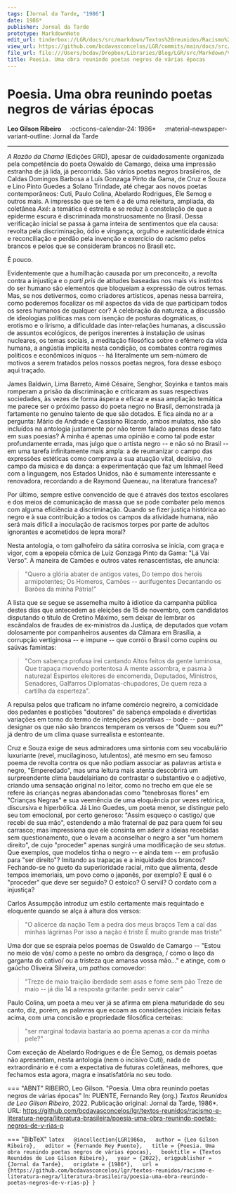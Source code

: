 ```yaml
---
tags: [Jornal da Tarde, "1986"]
date: 1986*
publisher: Jornal da Tarde
prototype: MarkdownNote
edit_url: tinderbox://LGR/docs/src/markdown/Textos%20reunidos/Racismo%20e%20literatura%20negra/Literatura%20Brasileira?view=outline+select=1658628328
view_url: https://github.com/bcdavasconcelos/LGR/commits/main/docs/src/markdown/textos-reunidos/racismo-e-literatura-negra/literatura-brasileira/poesia-uma-obra-reunindo-poetas-negros-de-v-rias-p.md
file_url: file:///Users/bcdav/Dropbox/Libraries/Blog/LGR/src/Markdown/Vol%201/Literatura%20Brasileira/Poesia.%20Uma%20obra%20reunindo%20poetas%20negros%20de%20va%CC%81rias%20e%CC%81pocas.md
title: Poesia. Uma obra reunindo poetas negros de várias épocas
---
```


# Poesia. Uma obra reunindo poetas negros de várias épocas

__Leo Gilson Ribeiro__ &nbsp;&nbsp;&nbsp; :octicons-calendar-24: 1986* &nbsp;&nbsp;&nbsp; :material-newspaper-variant-outline: Jornal da Tarde  

---

*A Razão da Chama* (Edições GRD), apesar de cuidadosamente organizada pela competência do poeta Oswaldo de Camargo, deixa uma impressão estranha de já lida, já percorrida. São vários poetas negros brasileiros, de Caldas Domingos Barbosa a Luís Gonzaga Pinto da Gama, de Cruz e Souza e Lino Pinto Guedes a Solano Trindade, até chegar aos novos poetas contemporâneos: Cuti, Paulo Colina, Abelardo Rodrigues, Éle Semog e outros mais. A impressão que se tem é a de uma releitura, ampliada, da coletânea *Axé*: a temática é estreita e se reduz à constelação de que a epiderme escura é discriminada monstruosamente no Brasil. Dessa verificação inicial se passa à gama inteira de sentimentos que ela causa: revolta pela discriminação, ódio e vingança, orgulho e autenticidade étnica e reconciliação e perdão pela invenção e exercício do racismo pelos brancos e pelos que se consideram brancos no Brasil etc.

É pouco.

Evidentemente que a humilhação causada por um preconceito, a revolta contra a injustiça e o *parti pris* de atitudes baseadas nos mais vis instintos do ser humano são elementos que bloqueiam a expressão de outros temas. Mas, se nos detivermos, como criadores artísticos, apenas nessa barreira, como poderemos focalizar os mil aspectos da vida de que participam todos os seres humanos de qualquer cor? A celebração da natureza, a discussão de ideologias políticas mas com isenção de posturas dogmáticas, o erotismo e o lirismo, a dificuldade das inter-relações humanas, a discussão de assuntos ecológicos, de perigos inerentes à instalação de usinas nucleares, os temas sociais, a meditação filosófica sobre o efêmero da vida humana, a angústia implícita nesta condição, os combates contra regimes políticos e econômicos iníquos -- há literalmente um sem-número de motivos a serem tratados pelos nossos poetas negros, fora desse esboço aqui traçado.

James Baldwin, Lima Barreto, Aimé Césaire, Senghor, Soyinka e tantos mais romperam a prisão da discriminação e criticaram as suas respectivas sociedades, às vezes de forma áspera e eficaz e essa ampliação temática me parece ser o próximo passo do poeta negro no Brasil, demonstrada já fartamente no genuíno talento de que são dotados. E fica ainda no ar a pergunta: Mário de Andrade e Cassiano Ricardo, ambos mulatos, não são incluídos na antologia justamente por não terem falado apenas desse fato em suas poesias? A minha é apenas uma opinião e como tal pode estar profundamente errada, mas julgo que o artista negro -- e não só no Brasil -- em uma tarefa infinitamente mais ampla: a de reumanizar o campo das expressões estéticas como comprava a sua atuação vital, decisiva, no campo da música e da dança: a experimentação que faz um Ishmael Reed com a linguagem, nos Estados Unidos, não é sumamente interessante e renovadora, recordando a de Raymond Queneau, na literatura francesa?

Por último, sempre estive convencido de que é através dos textos escolares e dos meios de comunicação de massa que se pode combater pelo menos com alguma eficiência a discriminação. Quando se fizer justiça histórica ao negro e à sua contribuição a todos os campos da atividade humana, não será mais difícil a inoculação de racismos torpes por parte de adultos ignorantes e acometidos de lepra moral?

Nesta antologia, o tom galhofeiro da sátira corrosiva se inicia, com graça e vigor, com a epopeia cômica de Luiz Gonzaga Pinto da Gama: "Lá Vai Verso". À maneira de Camões e outros vates renascentistas, ele anuncia:

> "Quero a glória abater de antigos vates,
> Do tempo dos herois armipotentes;
> Os Homeros, Camões -- aurifugentes
> Decantando os Barões da minha Pátria!"

A lista que se segue se assemelha muito à idiotice da campanha pública destes dias que antecedem as eleições de 15 de novembro, com candidatos disputando o título de Cretino Máximo, sem deixar de lembrar os escândalos de fraudes de ex-ministros da Justiça, de deputados que votam dolosamente por companheiros ausentes da Câmara em Brasília, a corrupção vertiginosa -- e impune -- que corrói o Brasil como cupins ou saúvas famintas:

> "Com sabença profusa irei cantando
> Altos feitos da gente luminosa,
> Que trapaça movendo portentosa
> A mente assombra, e pasma à natureza!
> Espertos eleitores de encomenda,
> Deputados, Ministros, Senadores,
> Galfarros Diplomatas-chupadores,
> De quem reza a cartilha da esperteza".

A repulsa pelos que traficam no infame comércio negreiro, a comicidade dos pedantes e postições "doutores" de sabença empolada e divertidas variações em torno do termo de intenções pejorativas -- bode -- para designar os que não são brancos temperam os versos de "Quem sou eu?" já dentro de um clima quase surrealista e estonteante.

Cruz e Souza exige de seus admiradores uma sintonia com seu vocabulário luxuriante (revel, mucilaginoso, lutulentos), até mesmo em seu famoso poema de revolta contra os que não podiam associar as palavras artista e negro, "Emperedado", mas uma leitura mais atenta descobrirá um surpreendente clima baudelairiano de contrastar o substantivo e o adjetivo, criando uma sensação original no leitor, como no trecho em que ele se refere às crianças negras abandonadas como "tenebrosas flores" em "Crianças Negras" e sua veemência de uma eloquência por vezes retórica, discursiva e hiperbólica. Já Lino Guedes, um poeta menor, se distingue pelo seu tom emocional, por certo generoso: "Assim esqueço o castigo/ que recebi de sua mão", estendendo a mão fraternal de paz para quem foi seu carrasco; mas impressiona que ele consinta em aderir a ideias recebidas sem questionamento, que o levam a aconselhar o negro a ser "um homem direito", de cujo "proceder" apenas surgirá uma modificação de seu *status*. Que exemplos, que modelos tinha o negro -- e ainda tem -- em profusão para "ser direito"? Imitando as trapaças e a iniquidade dos brancos? Fechando-se no gueto da superioridade racial, mito que alimenta, desde tempos imemoriais, um povo como o japonês, por exemplo? E qual é o "proceder" que deve ser seguido? O estoico? O servil? O cordato com a injustiça?

Carlos Assumpção introduz um estilo certamente mais requintado e eloquente quando se alça à altura dos versos:

> "O alicerce da nação
> Tem a pedra dos meus braços
> Tem a cal das minhas lágrimas
> Por isso a nação é triste
> É muito grande mas triste"

Uma dor que se espraia pelos poemas de Oswaldo de Camargo -- "Estou no meio de vós/ como a peste no ombro da desgraça, / como o laço da garganta do cativo/ ou a tristeza que amansa vossa mão\..." e atinge, com o gaúcho Oliveira Silveira, um *pathos* comovedor:

> "Treze de maio traição
> iberdade sem asas
> e fome sem pão
> Treze de maio -- já dia 14
> a resposta gritante:
> pedir
> servir
> calar"

Paulo Colina, um poeta a meu ver já se afirma em plena maturidade do seu canto, diz, porém, as palavras que ecoam as considerações iniciais feitas acima, com uma concisão e propriedade filosófica certeiras:

> "ser marginal todavia
> bastaria ao poema apenas
> a cor da minha pele?"

Com exceção de Abelardo Rodrigues e de Éle Semog, os demais poetas não apresentam, nesta antologia (nem o incisivo Cuti), nada de extraordinário e é com a expectativa de futuras coletâneas, melhores, que fechamos esta agora, magra e insatisfatória no seu todo.


=== "ABNT"
    RIBEIRO, Leo Gilson. "Poesia. Uma obra reunindo poetas negros de várias épocas" In: PUENTE, Fernando Rey (org.) _Textos Reunidos de Leo Gilson Ribeiro_, 2022. Publicação original: Jornal da Tarde, 1986*. URL: https://github.com/bcdavasconcelos/lgr/textos-reunidos/racismo-e-literatura-negra/literatura-brasileira/poesia-uma-obra-reunindo-poetas-negros-de-v-rias-p  

=== "BibTeX"
    ```latex  
    @incollection{LGR1986a,  
    author = {Leo Gilson Ribeiro},  
    editor = {Fernando Rey Puente},  
    title = {Poesia. Uma obra reunindo poetas negros de várias épocas},  
    booktitle = {Textos Reunidos de Leo Gilson Ribeiro},  
    year = {2022},
    origpublisher = {Jornal da Tarde},  
    origdate = {1986*},  
    url = {https://github.com/bcdavasconcelos/lgr/textos-reunidos/racismo-e-literatura-negra/literatura-brasileira/poesia-uma-obra-reunindo-poetas-negros-de-v-rias-p}
    }
    ```
